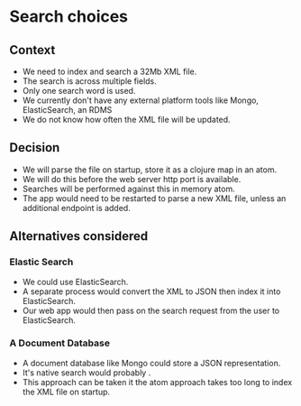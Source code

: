# Search choices

## Context

* We need to index and search a 32Mb XML file.
* The search is across multiple fields.
* Only one search word is used.
* We currently don't have any external platform tools like Mongo, ElasticSearch, an RDMS
* We do not know how often the XML file will be updated.

## Decision

* We will parse the file on startup, store it as a clojure map in an atom.
* We will do this before the web server http port is available.
* Searches will be performed against this in memory atom.
* The app would need to be restarted to parse a new XML file, unless an additional endpoint is added.

## Alternatives considered

### Elastic Search

* We could use ElasticSearch.
* A separate process would convert the XML to JSON then index it into ElasticSearch.
* Our web app would then pass on the search request from the user to ElasticSearch.

### A Document Database

* A document database like Mongo could store a JSON representation.
* It's native search would probably .
* This approach can be taken it the atom approach takes too long to index the XML file on startup.
